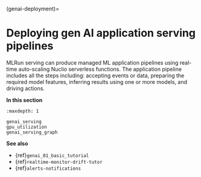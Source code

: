 (genai-deployment)=
# Deploying gen AI application serving pipelines

MLRun serving can produce managed ML application pipelines using real-time auto-scaling Nuclio serverless functions. 
The application pipeline includes all the steps including: accepting events or data, preparing the required model features, 
inferring results using one or more models, and driving actions.

**In this section**

```{toctree}
:maxdepth: 1

genai_serving
gpu_utilization
genai_serving_graph
```

**See also**
- {ref}`genai_01_basic_tutorial`
- {ref}`realtime-monitor-drift-tutor`
- {ref}`alerts-notifications`